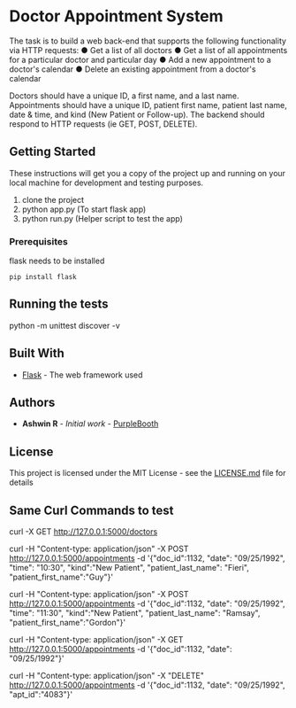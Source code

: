 # Doctor Appointment System

The task is to build a web back-end that supports
the following functionality via HTTP requests:
● Get a list of all doctors
● Get a list of all appointments for a particular doctor and particular day
● Add a new appointment to a doctor's calendar
● Delete an existing appointment from a doctor's calendar

Doctors should have a unique ID, a first name, and a last name. Appointments should have a unique ID,
patient first name, patient last name, date & time, and kind (New Patient or Follow-up). The
backend should respond to HTTP requests (ie GET, POST, DELETE).

## Getting Started

These instructions will get you a copy of the project up and running on your local machine for development and testing purposes.
1. clone the project
2. python app.py (To start flask app)
3. python run.py (Helper script to test the app)

### Prerequisites

flask needs to be installed

```
pip install flask
```

## Running the tests

python -m unittest discover -v

## Built With

* [Flask](http://flask.pocoo.org/) - The web framework used

## Authors

* **Ashwin R** - *Initial work* - [PurpleBooth](https://github.com/timeperceptron)

## License

This project is licensed under the MIT License - see the [LICENSE.md](LICENSE.md) file for details

## Same Curl Commands to test

curl -X GET http://127.0.0.1:5000/doctors

curl -H "Content-type: application/json" -X POST http://127.0.0.1:5000/appointments -d '{"doc_id":1132, "date": "09/25/1992", "time": "10:30", "kind":"New Patient", "patient_last_name": "Fieri", "patient_first_name":"Guy"}'

curl -H "Content-type: application/json" -X POST http://127.0.0.1:5000/appointments -d '{"doc_id":1132, "date": "09/25/1992", "time": "11:30", "kind":"New Patient", "patient_last_name": "Ramsay", "patient_first_name":"Gordon"}'

curl -H "Content-type: application/json" -X GET http://127.0.0.1:5000/appointments -d '{"doc_id":1132, "date": "09/25/1992"}'

curl -H "Content-type: application/json" -X "DELETE" http://127.0.0.1:5000/appointments -d '{"doc_id":1132, "date": "09/25/1992", "apt_id":"4083"}'